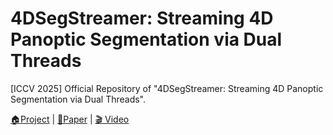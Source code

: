 # 4DSegStreamer: Streaming 4D Panoptic Segmentation via Dual Threads

[ICCV 2025] Official Repository of "4DSegStreamer: Streaming 4D Panoptic Segmentation via Dual Threads".

[🏠Project](https://llada60.github.io/4DSegStreamer/) | [📄Paper]() | [🎬 Video]()